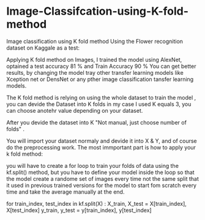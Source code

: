 # Image-Classifcation-using-K-fold-method
Image classification using K fold method
Using the Flower recognition dataset on Kaggale as a test:

Applying K fold method on Images, I trained the model using AlexNet, optained a test accuracy 81 % and Train Accuracy 90 % 
You can get better results, by changing the model tray other transfer learning models like Xception net or DensNet or any pther image classification tansfer learning models.

The K fold method is relying on using the whole dataset to train the model , you can devide the Dataset into K folds in my case I used K equals 3,
 you can choose anotehr value depending on your dataset.
 
 After you devide the dataset into K "Not manual, just choose number of folds" .
 
 You will import your dataset normaly and devide it into X & Y, and of course do the preprocessing work.
 The most immportant  part is how to apply your k fold method:
 
 you will have to create a for loop to train your folds of data using the kf.split() method, but you have to define your model inside the loop so that the model create a randome set of images every time not the same split that it used in previous trained versions for the model to start fom scratch every time and take the average manually at the end.
 
 for train_index, test_index in kf.split(X) :
    X_train, X_test = X[train_index], X[test_index]
    y_train, y_test = y[train_index], y[test_index]
 

